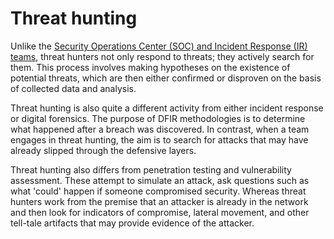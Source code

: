 # Threat hunting

Unlike the [Security Operations Center (SOC) and Incident Response (IR) teams](../soc/README.md), threat hunters not only respond to threats; they actively search for them. This process involves making hypotheses on the existence of potential threats, which are then either confirmed or disproven on the basis of collected data and analysis.

Threat hunting is also quite a different activity from either incident response or digital forensics. The purpose of DFIR methodologies is to determine what happened after a breach was discovered. In contrast, when a team engages in threat hunting, the aim is to search for attacks that may have already slipped through the defensive layers.

Threat hunting also differs from penetration testing and vulnerability assessment. These attempt to simulate an attack, ask questions such as what 'could' happen if someone compromised security. Whereas threat hunters work from the premise that an attacker is already in the network and then look for indicators of compromise, lateral movement, and other tell-tale artifacts that may provide evidence of the attacker.